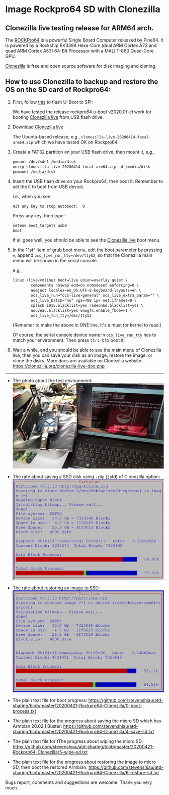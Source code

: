 #   Image Rockpro64 SD with Clonezilla

##  Clonezilla live testing release for ARM64 arch.

The [ROCKPro64][] is a powerful Single Board Computer released by Pine64. It is powered by a Rockchip RK3399 Hexa-Core (dual ARM Cortex A72 and quad ARM Cortex A53) 64-Bit Processor with a MALI T-860 Quad-Core GPU.

[Clonezilla][] is free and open source software for disk imaging and cloning.

## How to use Clonezilla to backup and restore the OS on the SD card of Rockpro64:

 1. First, follow [this](https://github.com/sigmaris/u-boot/wiki/Flashing-U-Boot-to-SPI) to flash U-Boot to SPI:
    
    We have tested the release rockpro64 u-boot v2020.01-ci work for booting [Clonezilla live][ClonezillaLive] from USB flash drive.

 2. Download [Clonezilla live][ClonezillaLive]

    The Ubuntu-based release, e.g., `clonezilla-live-20200414-focal-arm64.zip` which we have tested OK on Rockpro64.

 3. Create a FAT32 partition on your USB flash drive, then mount it, e.g.,

        pmount /dev/sde1 /media/disk
        unzip clonezilla-live-20200414-focal-arm64.zip -d /media/disk
        pumount /media/disk

 4. Insert the USB flash drive on your Rockpro64, then boot it. Remember to set the it to boot from USB device.

    i.e., when you see:

        Hit any key to stop autoboot:  0

    Press any key, then type:

        setenv boot_targets usb0
        boot

    If all goes well, you should be able to see the [Clonezilla live][ClonezillaLive] boot menu.

 5. In the 1^st^ item of grub boot menu, edit the boot parameter by pressing `e`, append `ocs_live_run_tty=/dev/ttyS2`, so that the Clonezilla main menu will be shown in the serial console.

    e.g.,

        linux /live/vmlinuz boot=live union=overlay quiet \
                components noswap edd=on nomodeset enforcing=0 \
                noeject locales=en_US.UTF-8 keyboard-layouts=en \
                ocs_live_run="ocs-live-general" ocs_live_extra_param="" \
                ocs_live_batch="no" vga=788 ip= net.ifnames=0 \
                splash i915.blacklist=yes radeonhd.blacklist=yes \
                nouveau.blacklist=yes vmwgfx.enable_fbdev=1 \
                ocs_live_run_tty=/dev/ttyS2

    (Rememer to make the above in ONE line. It's a must for kernel to read.)

    Of course, the serial console device name in `ocs_live_run_tty` has to match your environment. Then press `Ctrl-X` to boot it.

 6. Wait a while, and you should be able to see the main menu of Clonezilla live, then you can save your disk as an image, restore the image, or clone the disks. More docs are available on Clonezilla website: https://clonezilla.org/clonezilla-live-doc.php

---

[ROCKPro64]: https://wiki.pine64.org/index.php/ROCKPro64
[Clonezilla]: https://clonezilla.org
[ClonezillaLive]: http://free.nchc.org.tw/clonezilla-live/experimental/arm/

-   The photo about the test environment:
    ![](https://github.com/stevenshiau/atd-sharing/raw/master/20200421-Rockpro64-Clonezilla/0-test-env.jpg)

-   The rate about saving a SSD disk using `-z9p` (zstd) of Clonezilla option:
    ![](https://github.com/stevenshiau/atd-sharing/raw/master/20200421-Rockpro64-Clonezilla/2-rockpro-save-ssd.png)

-   The rate about restoring an image to SSD:
    ![](https://github.com/stevenshiau/atd-sharing/raw/master/20200421-Rockpro64-Clonezilla/3-rockpro-restore-ssd.png)

-   The plain text file for boot progress:
    https://github.com/stevenshiau/atd-sharing/blob/master/20200421-Rockpro64-Clonezilla/0-boot-process.txt

-   The plain text file for the progress about saving the micro SD which has Armbian 20.02.1 Buster:
    https://github.com/stevenshiau/atd-sharing/blob/master/20200421-Rockpro64-Clonezilla/4-save-sd.txt

-   The plain text file for tThe progress about wiping the micro SD:
    https://github.com/stevenshiau/atd-sharing/blob/master/20200421-Rockpro64-Clonezilla/5-wipe-sd.txt

-   The plain text file for the progress about restoring the image to micro SD, then boot the restored Armbian:
    https://github.com/stevenshiau/atd-sharing/blob/master/20200421-Rockpro64-Clonezilla/6-restore-sd.txt

Bugs report, comments and suggestions are welcome.
Thank you very much.
